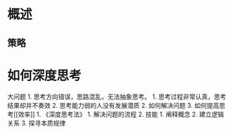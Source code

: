 # 概述
## 策略
# 如何深度思考
大问题
	1. 思考方向错误，思路混乱，无法抽象思考。
		1. 思考过程非常认真，思考结果却并不奏效
		2. 思考能力弱的人没有发展潜质
	2. 如何解决问题
	3. 如何提高思考[[效率]]
		1. 
《深度思考法》
	1. 解决问题的流程
	2. 技能
		1. 阐释概念
		2. 建立逻辑关系
		3. 探寻本质规律